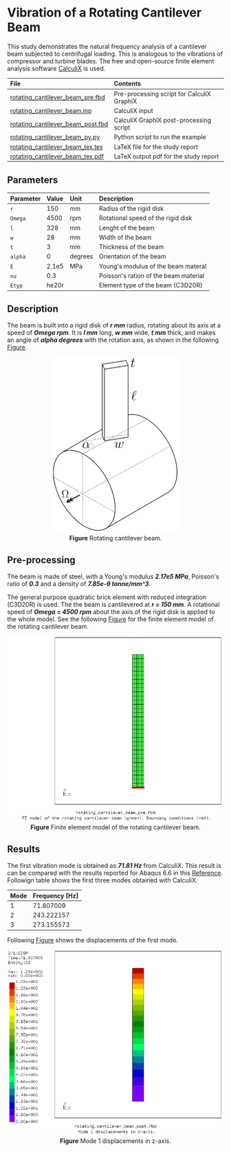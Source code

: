# Vibration of a Rotating Cantilever Beam
This study demonstrates the natural frequency analysis of a cantilever beam subjected to centrifugal loading. This is analogous to the vibrations of compressor and turbine blades. The free and open-source finite element analysis software [CalculiX](http://www.calculix.de/) is used.


File| Contents|                        
:-------------| :-------------|                   
[rotating_cantilever_beam_pre.fbd](rotating_cantilever_beam_pre.fbd)| Pre-processing script for CalculiX GraphiX|
[rotating_cantilever_beam.inp](rotating_cantilever_beam.inp) | CalculiX input|
[rotating_cantilever_beam_post.fbd](rotating_cantilever_beam_post.fbd)| CalculiX GraphiX post-processing script|               
[rotating_cantilever_beam_py.py](rotating_cantilever_beam_py.py)| Python script to run the example|
[rotating_cantilever_beam_tex.tex](rotating_cantilever_beam_tex.tex)| LaTeX file for the study report|
[rotating_cantilever_beam_tex.pdf](rotating_cantilever_beam_tex.pdf)| LaTeX output pdf for the study report|
    
## Parameters

| Parameter         | Value     | Unit      | Description                            |
| :-------------    |  :----    | :----     | :-------------                         |
| `r`               | 150       | mm        | Radius of the rigid disk               |
| `Omega`           | 4500      | rpm       | Rotational speed of the rigid disk     |
| `l`               | 328       | mm        | Lenght of the beam                     |
| `w`               | 28        | mm        | Width of the beam                      |
| `t`               | 3         | mm        | Thickness of the beam                  |
| `alpha`           | 0         | degrees   | Orientation of the beam                |
| `E`               | 2.1e5     | MPa       | Young's modulus of the beam materal    |
| `nu`              | 0.3       |           | Poisson's ration of the beam material  |
| `Etyp`            | he20r     |           | Element type of the beam (C3D20R)      |


## Description

The beam is built into a rigid disk of **_r mm_** radius, rotating about its axis at a speed of **_Omega rpm_**. It is **_l mm_** long, **_w mm_** wide, **_t mm_** thick, and makes an angle of **_alpha degrees_** with the rotation axis, as shown in the following [Figure](images/rotating_cantilever_beam.png).

<p align="center">
    <img src="images/rotating_cantilever_beam.png" width="300">  <br />
    <b>Figure</b> Rotating cantilever beam.
</p>


## Pre-processing

The beam is made of steel, with a Young's modulus **_2.17e5 MPa_**, Poisson's ratio of **_0.3_** and a density of **_7.85e-9 tonne/mm^3_**.

The general purpose quadratic brick element with reduced integration (C3D20R) is used. The the beam is cantilevered at **_r = 150 mm_**. A rotational speed of **_Omega = 4500 rpm_** about the axis of the rigid disk is applied to the whole model. See the following [Figure](images/pre.png) for the finite element model of the rotating cantilever beam. 

<p align="center">
    <img src="images/pre.png" width="600">  <br />
    <b>Figure</b> Finite element model of the rotating cantilever beam.
</p>


## Results

The first vibration mode is obtained as **_71.81 Hz_** from CalculiX. This result is can be compared with the results reported for Abaqus 6.6 in this [Reference](https://classes.engineering.wustl.edu/2009/spring/mase5513/abaqus/docs/v6.6/books/bmk/default.htm?startat=ch01s04ach43.html). Followign table shows the first three modes obtained with CalculiX.


| Mode         | Frequency [Hz]     |
| :-------------    |  :----        |
| 1                 | 71.807009     |
| 2                 | 243.222157    |
| 3                 | 273.155573    |

Following [Figure](images/post.png) shows the displacements of the first mode.

<p align="center">
    <img src="images/post.png" width="600">  <br />
    <b>Figure</b> Mode 1 displacements in z-axis.
</p>


